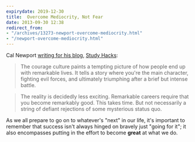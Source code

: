 ```yaml
---
expirydate: 2019-12-30
title:  Overcome Mediocrity, Not Fear
date: 2013-09-30 12:38
redirect_from:
- "/archives/13273-newport-overcome-mediocrity.html"
- "/newport-overcome-mediocrity.html"
---
```



Cal Newport [writing for his blog](http://calnewport.com/blog/2013/06/26/the-courage-crutch-a-remarkable-life-requires-you-to-overcome-mediocrity-not-fear/), [Study Hacks](http://calnewport.com/blog):

> The courage culture paints a tempting picture of how people end up with remarkable lives. It tells a story where you're the main character, fighting evil forces, and ultimately triumphing after a brief but intense battle.

> The reality is decidedly less exciting. Remarkable careers require that you become remarkably good. This takes time. But not necessarily a string of defiant rejections of some mysterious status quo.

As we all prepare to go on to whatever's "next" in our life, it's important to remember that success isn't always hinged on bravely just "going for it"; it also encompasses putting in the effort to become **great** at what we do.
